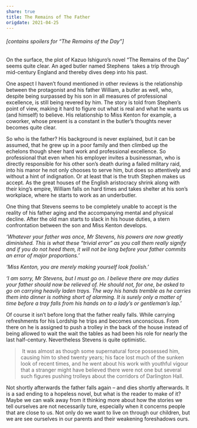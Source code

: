 ```yaml
---
share: true
title: The Remains of The Father
origdate: 2021-04-25
---
```

###### \[contains spoilers for “The Remains of the Day”]

On the surface, the plot of Kazuo Ishiguro’s novel “The Remains of the Day” seems quite clear. An aged butler named Stephens  takes a trip through mid-century England and thereby dives deep into his past.

One aspect I haven’t found mentioned in other reviews is the relationship between the protagonist and his father William, a butler as well, who, despite being surpassed by his son in all measures of professional excellence, is still being revered by him. The story is told from Stephen’s point of view, making it hard to figure out what is real and what he wants us (and himself) to believe. His relationship to Miss Kenton for example, a coworker, whose present is a constant in the butler’s thoughts never becomes quite clear.

So who is the father? His background is never explained, but it can be assumed, that he grew up in a poor family and then climbed up the echelons though sheer hard work and professional excellence. So professional that even when his employer invites a businessman, who is directly responsible for his other son’s death during a failed military raid, into his manor he not only chooses to serve him, but does so attentively and without a hint of indignation. Or at least that is the truth Stephen makes us accept. As the great houses of the English aristocracy shrink along with their king’s empire, William falls on hard times and takes shelter at his son’s workplace, where he starts to work as an underbutler.

One thing that Stevens seems to be completely unable to accept is the reality of his father aging and the accompanying mental and physical decline. After the old man starts to slack in his house duties, a stern confrontation between the son and Miss Kenton develops.

_‘Whatever your father was once, Mr Stevens, his powers are now greatly diminished. This is what these “trivial error” as you call them really signify and if you do not heed them, it will not be long before your father commits an error of major proportions.’_ 

_‘Miss Kenton, you are merely making yourself look foolish.’_ 

_‘I am sorry, Mr Stevens, but I must go on. I believe there are may duties your father should now be relieved of. He should not, for one, be asked to go on carrying heavily laden trays. The way his hands tremble as he carries them into dinner is nothing short of alarming. It is surely only a matter of time before a tray falls from his hands on to a lady’s or gentleman’s lap.’_

Of course it isn’t before long that the father really falls. While carrying refreshments for his Lordship he trips and becomes unconscious. From there on he is assigned to push a trolley in the back of the house instead of being allowed to wait the wait the tables as had been his role for nearly the last half-century. Nevertheless Stevens is quite optimistic.

>  It was almost as though some supernatural force possessed him, causing him to shed twenty years; his face lost much of the sunken look of recent times, and he went about his work with youthful vigour that a stranger might have believed there were not one but several such figures pushing trolleys about the corridors of Darlington Hall.

Not shortly afterwards the father falls again – and dies shortly afterwards. It is a sad ending to a hopeless novel, but what is the reader to make of it? Maybe we can walk away from it thinking more about how the stories we tell ourselves are not necessarily ture, especially when it concerns people that are close to us. Not only do we want to live on through our children, but we are see ourselves in our parents and their weakening foreshadows ours.